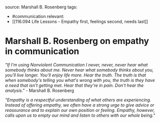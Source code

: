 source: Marshall B. Rosenberg
tags:
- #communication 
relevant:
- [[116.094 Life Lessons - Empathy first, feelings second, needs last]]

# Marshall B. Rosenberg on empathy in communication


_"If I'm using Nonviolent Communication I never, never, never hear what somebody thinks about me. Never hear what somebody thinks about you, you'll live longer. You'll enjoy life more. Hear the truth. The truth is that when somebody's telling you what's wrong with you, the truth is they have a need that isn't getting met. Hear that they're in pain. Don't hear the analysis."_ - Marshall B. Rosenberg


_"Empathy is a respectful understanding of what others are experiencing. Instead of offering empathy, we often have a strong urge to give advice or reassurance and to explain our own position or feeling. Empathy, however, calls upon us to empty our mind and listen to others with our whole being."_
